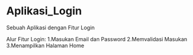 # Aplikasi_Login
Sebuah Aplikasi dengan Fitur Login

Alur Fitur Login:
1.Masukan Email dan Password
2.Memvalidasi Masukan
3.Menampilkan Halaman Home
